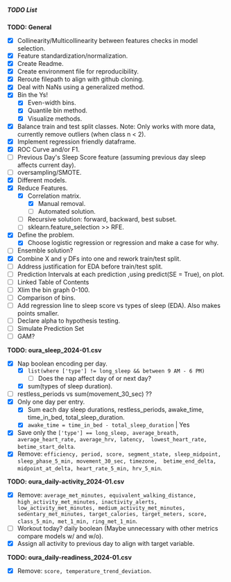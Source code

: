 ##### TODO List

**TODO: General**
- [X] Collinearity/Multicollinearity between features checks in model selection.
- [X] Feature standardization/normalization.
- [X] Create Readme.
- [X] Create environment file for reproducibility.
- [X] Reroute filepath to align with github cloning.
- [X] Deal with NaNs using a generalized method.
- [X] Bin the Ys!
  - [X] Even-width bins.
  - [X] Quantile bin method.
  - [X] Visualize methods.
- [X] Balance train and test split classes. Note: Only works with more data, currently remove outliers (when class n < 2).
- [X] Implement regression friendly dataframe.
- [X] ROC Curve and/or F1.
- [ ] Previous Day's Sleep Score feature (assuming previous day sleep affects current day).
- [ ] oversampling/SMOTE.
- [X] Different models.
- [X] Reduce Features.
  - [X] Correlation matrix.
    - [X] Manual removal.
    - [ ] Automated solution.
  - [ ] Recursive solution: forward, backward, best subset.
  - [ ] sklearn.feature_selection >> RFE.
- [X] Define the problem.
  - [X] Choose logistic regression or regression and make a case for why.
- [ ] Ensemble solution?
- [X] Combine X and y DFs into one and rework train/test split.
- [ ] Address justification for EDA before train/test split.
- [ ] Prediction Intervals at each prediction ,using predict(SE = True), on plot.
- [ ] Linked Table of Contents
- [ ] Xlim the bin graph 0-100.
- [ ] Comparison of bins.
- [ ] Add regression line to sleep score vs types of sleep (EDA). Also makes points smaller.
- [ ] Declare alpha to hypothesis testing.
- [ ] Simulate Prediction Set
- [ ] GAM?

**TODO: oura_sleep_2024-01.csv**
- [x] Nap boolean encoding per day.
  - [X] `list(where ['type'] != long_sleep && between 9 AM - 6 PM)`
    - [ ] Does the nap affect day of or next day?
  - [X] sum(types of sleep duration).
- [ ] restless_periods vs sum(movement_30_sec) ??
- [X] Only one day per entry.
  - [X] Sum each day sleep durations, restless_periods, awake_time, time_in_bed, total_sleep_duration.
  - [X] `awake_time = time_in_bed - total_sleep_duration` | Yes
- [X] Save only the `['type'] == long_sleep, average_breath, average_heart_rate, average_hrv, latency, 
       lowest_heart_rate, betime_start_delta`.
- [X] Remove: `efficiency, period, score, segment_state, sleep_midpoint, sleep_phase_5_min, movement_30_sec, timezone, 
       betime_end_delta, midpoint_at_delta, heart_rate_5_min, hrv_5_min`.

**TODO: oura_daily-activity_2024-01.csv**
- [X] Remove: `average_met_minutes, equivalent_walking_distance, high_activity_met_minutes, inactivity_alerts, 
       low_activity_met_minutes, medium_activity_met_minutes, sedentary_met_minutes, target_calories, target_meters, score,
       class_5_min, met_1_min, ring_met_1_min`.
- [ ] Workout today? daily boolean (Maybe unnecessary with other metrics compare models w/ and w/o).
- [X] Assign all activity to previous day to align with target variable.

**TODO: oura_daily-readiness_2024-01.csv**
- [X] Remove: `score, temperature_trend_deviation`.
